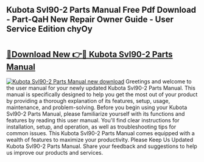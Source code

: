 ## Kubota Svl90-2 Parts Manual Free Pdf Download - Part-QaH New Repair Owner Guide - User Service Edition chyOy

# <h2><a href="http://bc89328.oget.top/?id=Kubota+Svl90-2+Parts+Manual">🔗Download New 👉🔴 Kubota Svl90-2 Parts Manual</a></h2>

[![Kubota Svl90-2 Parts Manual new download](https://i.imgur.com/5g1atiW.png)](http://bc89328.oget.top/?id=Kubota+Svl90-2+Parts+Manual)
Greetings and welcome to the user manual for your newly updated Kubota Svl90-2 Parts Manual. This manual is specifically designed to help you get the most out of your product by providing a thorough explanation of its features, setup, usage, maintenance, and problem-solving. Before you begin using your Kubota Svl90-2 Parts Manual, please familiarize yourself with its functions and features by reading this user manual. You'll find clear instructions for installation, setup, and operation, as well as troubleshooting tips for common issues. This Kubota Svl90-2 Parts Manual comes equipped with a wealth of features to maximize your productivity. Please Keep Us Updated Kubota Svl90-2 Parts Manual. Share your feedback and suggestions to help us improve our products and services.
